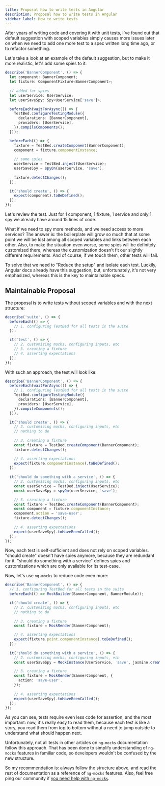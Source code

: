 ```yaml
---
title: Proposal how to write tests in Angular
description: Proposal how to write tests in Angular
sidebar_label: How to write tests
---
```


After years of writing code and covering it with unit tests,
I've found out that default suggestion with scoped variables simply causes more issues
later on when we need to add one more test to a spec written long time ago, or to refactor something.

Let's take a look at an example of the default suggestion, but to make it more realistic, let's add some spies to it:

```ts
describe('BannerComponent', () => {
  let component: BannerComponent;
  let fixture: ComponentFixture<BannerComponent>;
  
  // added for spies
  let userService: UserService;
  let userSaveSpy: Spy<UserService['save']>;

  beforeEach(waitForAsync(() => {
    TestBed.configureTestingModule({
      declarations: [BannerComponent],
      providers: [UserService],
    }).compileComponents();
  }));

  beforeEach(() => {
    fixture = TestBed.createComponent(BannerComponent);
    component = fixture.componentInstance;
    
    // some spies    
    userService = TestBed.inject(UserService);
    userSaveSpy = spyOn(userService, 'save');
    
    fixture.detectChanges();
  });

  it('should create', () => {
    expect(component).toBeDefined();
  });
});
```

Let's review the test.
Just for 1 component, 1 fixture, 1 service and only 1 spy we already have around 15 lines of code.

What if we need to spy more methods, and we need access to more services?
The answer is: the boilerplate will grow so much that at some point we will be lost among all scoped variables
and links between each other.
Also, to make the situation even worse,
some spies will be definitely customized there,
whereas the customization doesn't fit our slightly different requirements.
And of course, if we touch them, other tests will fail.

To solve that we need to "Reduce the setup" and isolate each test.
Luckily, Angular docs already have this suggestion, but, unfortunately,
it's not very emphasized, whereas this is the key to maintainable specs.

## Maintainable Proposal

The proposal is to write tests without scoped variables and with the next structure:

```ts
describe('suite', () => {
  beforeEach(() => {
    // 1. configuring TestBed for all tests in the suite
  });

  it('test', () => {
    // 2. customizing mocks, configuring inputs, etc
    // 3. creating a fixture
    // 4. asserting expectations
  });
});
```

With such an approach, the test will look like:

```ts
describe('BannerComponent', () => {
  beforeEach(waitForAsync(() => {
    // 1. configuring TestBed for all tests in the suite
    TestBed.configureTestingModule({
      declarations: [BannerComponent],
      providers: [UserService],
    }).compileComponents();
  }));

  it('should create', () => {    
    // 2. customizing mocks, configuring inputs, etc
    // nothing to do
    
    // 3. creating a fixture
    const fixture = TestBed.createComponent(BannerComponent);
    fixture.detectChanges();

    // 4. asserting expectations
    expect(fixture.componentInstance).toBeDefined();
  });
  
  it('should do something with a service', () => {
    // 2. customizing mocks, configuring inputs, etc
    const userService = TestBed.inject(UserService);
    const userSaveSpy = spyOn(userService, 'save');

    // 3. creating a fixture
    const fixture = TestBed.createComponent(BannerComponent);
    const component = fixture.componentInstance;
    component.action = 'save-user';
    fixture.detectChanges();
    
    // 4. asserting expectations
    expect(userSaveSpy).toHaveBeenCalled();
  });
});
```

Now, each test is self-sufficient and does not rely on scoped variables.
"should create" doesn't have spies anymore, because they are redundant for it.
"should do something with a service" defines spies and customizations which are only available for its test-case. 

Now, let's use `ng-mocks` to reduce code even more:

```ts
describe('BannerComponent', () => {
  // 1. configuring TestBed for all tests in the suite
  beforeEach(() => MockBuilder(BannerComponent, BannerModule));

  it('should create', () => {    
    // 2. customizing mocks, configuring inputs, etc
    // nothing to do
    
    // 3. creating a fixture
    const fixture = MockRender(BannerComponent);

    // 4. asserting expectations
    expect(fixture.point.componentInstance).toBeDefined();
  });
  
  it('should do something with a service', () => {
    // 2. customizing mocks, configuring inputs, etc
    const userSaveSpy = MockInstance(UserService, 'save', jasmine.createSpy());

    // 3. creating a fixture
    const fixture = MockRender(BannerComponent, {
      action: 'save-user',
    });
    
    // 4. asserting expectations
    expect(userSaveSpy).toHaveBeenCalled();
  });
});
```

As you can see, tests require even less code for assertion, and the most important: now, it's really easy to read them,
because each test is like a story, you read them from top to bottom without a need to jump outside to understand
what should happen next.

Unfortunately, not all tests in other articles on `ng-mocks` documentation follow this approach.
That has been done to simplify understanding of `ng-mocks` features in familiar code, so developers
wouldn't be confused by the new structure.

So my recommendation is: always follow the structure above,
and read the rest of documentation as a reference of `ng-mocks` features.
Also, feel free ping our community if [you need help with `ng-mocks`](/need-help.md).
